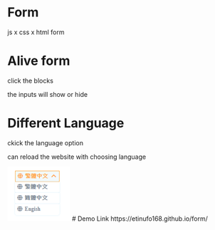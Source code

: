 # Form
js x css x html form

# Alive form
click the blocks

the inputs will show or hide

# Different Language
ckick the language option

can reload the website with choosing language

<img src="https://github.com/etinufo168/form/blob/master/images/lan.PNG">
# Demo Link
https://etinufo168.github.io/form/
